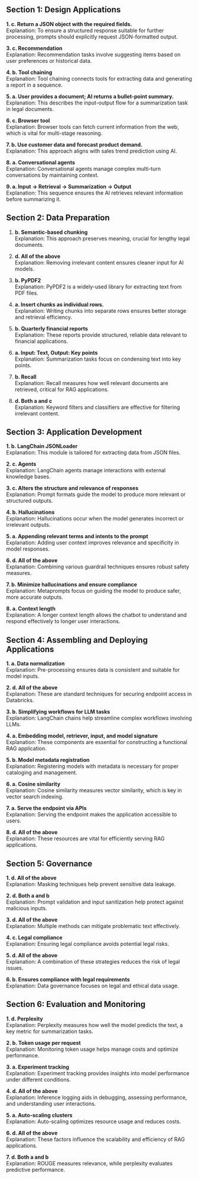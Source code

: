 ## Section 1: Design Applications
**1. c. Return a JSON object with the required fields.**\
Explanation: To ensure a structured response suitable for further processing, prompts should explicitly request JSON-formatted output.

**3. c. Recommendation**\
Explanation: Recommendation tasks involve suggesting items based on user preferences or historical data.

**4. b. Tool chaining**\
Explanation: Tool chaining connects tools for extracting data and generating a report in a sequence.

**5. a. User provides a document; AI returns a bullet-point summary.**\
Explanation: This describes the input-output flow for a summarization task in legal documents.

**6. c. Browser tool**\
Explanation: Browser tools can fetch current information from the web, which is vital for multi-stage reasoning.

**7. b. Use customer data and forecast product demand.**\
Explanation: This approach aligns with sales trend prediction using AI.

**8. a. Conversational agents**\
Explanation: Conversational agents manage complex multi-turn conversations by maintaining context.

**9. a. Input → Retrieval → Summarization → Output**\
Explanation: This sequence ensures the AI retrieves relevant information before summarizing it.


## Section 2: Data Preparation

1. **b. Semantic-based chunking**\
Explanation: This approach preserves meaning, crucial for lengthy legal documents.

2. **d. All of the above**\
Explanation: Removing irrelevant content ensures cleaner input for AI models.

3. **b. PyPDF2**\
Explanation: PyPDF2 is a widely-used library for extracting text from PDF files.

4. **a. Insert chunks as individual rows.**\
Explanation: Writing chunks into separate rows ensures better storage and retrieval efficiency.

5. **b. Quarterly financial reports**\
Explanation: These reports provide structured, reliable data relevant to financial applications.

6. **a. Input: Text, Output: Key points**\
Explanation: Summarization tasks focus on condensing text into key points.

7. **b. Recall**\
Explanation: Recall measures how well relevant documents are retrieved, critical for RAG applications.

8. **d. Both a and c**\
Explanation: Keyword filters and classifiers are effective for filtering irrelevant content.


## Section 3: Application Development
**1. b. LangChain JSONLoader**\
Explanation: This module is tailored for extracting data from JSON files.

**2. c. Agents**\
Explanation: LangChain agents manage interactions with external knowledge bases.

**3. c. Alters the structure and relevance of responses**\
Explanation: Prompt formats guide the model to produce more relevant or structured outputs.

**4. b. Hallucinations**\
Explanation: Hallucinations occur when the model generates incorrect or irrelevant outputs.

**5. a. Appending relevant terms and intents to the prompt**\
Explanation: Adding user context improves relevance and specificity in model responses.

**6. d. All of the above**\
Explanation: Combining various guardrail techniques ensures robust safety measures.

**7. b. Minimize hallucinations and ensure compliance**\
Explanation: Metaprompts focus on guiding the model to produce safer, more accurate outputs.

**8. a. Context length**\
Explanation: A longer context length allows the chatbot to understand and respond effectively to longer user interactions.


## Section 4: Assembling and Deploying Applications
**1. a. Data normalization**\
Explanation: Pre-processing ensures data is consistent and suitable for model inputs.

**2. d. All of the above**\
Explanation: These are standard techniques for securing endpoint access in Databricks.

**3. b. Simplifying workflows for LLM tasks**\
Explanation: LangChain chains help streamline complex workflows involving LLMs.

**4. a. Embedding model, retriever, input, and model signature**\
Explanation: These components are essential for constructing a functional RAG application.

**5. b. Model metadata registration**\
Explanation: Registering models with metadata is necessary for proper cataloging and management.

**6. a. Cosine similarity**\
Explanation: Cosine similarity measures vector similarity, which is key in vector search indexing.

**7. a. Serve the endpoint via APIs**\
Explanation: Serving the endpoint makes the application accessible to users.

**8. d. All of the above**\
Explanation: These resources are vital for efficiently serving RAG applications.


## Section 5: Governance
**1. d. All of the above**\
Explanation: Masking techniques help prevent sensitive data leakage.

**2. d. Both a and b**\
Explanation: Prompt validation and input sanitization help protect against malicious inputs.

**3. d. All of the above**\
Explanation: Multiple methods can mitigate problematic text effectively.

**4. c. Legal compliance**\
Explanation: Ensuring legal compliance avoids potential legal risks.

**5. d. All of the above**\
Explanation: A combination of these strategies reduces the risk of legal issues.

**6. b. Ensures compliance with legal requirements**\
Explanation: Data governance focuses on legal and ethical data usage.

## Section 6: Evaluation and Monitoring
**1. d. Perplexity**\
Explanation: Perplexity measures how well the model predicts the text, a key metric for summarization tasks.

**2. b. Token usage per request**\
Explanation: Monitoring token usage helps manage costs and optimize performance.

**3. a. Experiment tracking**\
Explanation: Experiment tracking provides insights into model performance under different conditions.

**4. d. All of the above**\
Explanation: Inference logging aids in debugging, assessing performance, and understanding user interactions.

**5. a. Auto-scaling clusters**\
Explanation: Auto-scaling optimizes resource usage and reduces costs.

**6. d. All of the above**\
Explanation: These factors influence the scalability and efficiency of RAG applications.

**7. d. Both a and b**\
Explanation: ROUGE measures relevance, while perplexity evaluates predictive performance.
